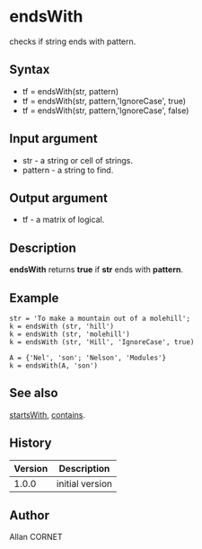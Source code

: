 

# endsWith

checks if string ends with pattern.

## Syntax

- tf = endsWith(str, pattern)
- tf = endsWith(str, pattern,'IgnoreCase', true)
- tf = endsWith(str, pattern,'IgnoreCase', false)

## Input argument

 - str - a string or cell of strings.
 - pattern - a string to find.

## Output argument

 - tf - a matrix of logical.

## Description

<b>endsWith</b> returns <b>true</b> if <b>str</b> ends with <b>pattern</b>.

## Example

```Nelson
str = 'To make a mountain out of a molehill';
k = endsWith (str, 'hill')
k = endsWith (str, 'molehill')
k = endsWith (str, 'Hill', 'IgnoreCase', true)

A = {'Nel', 'son'; 'Nelson', 'Modules'}
k = endsWith(A, 'son')
```

## See also

[startsWith](startsWith.md), [contains](contains.md).
## History

|Version|Description|
|------|------|
|1.0.0|initial version|


## Author

Allan CORNET



